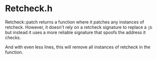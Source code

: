 # Retcheck.h

Retcheck::patch returns a function where it patches any instances of retcheck.
However, it doesn't rely on a retcheck signature to replace a `jb` but instead
it uses a more reliable signature that spoofs the address it checks.

And with even less lines, this will remove all instances of retcheck in the function.

